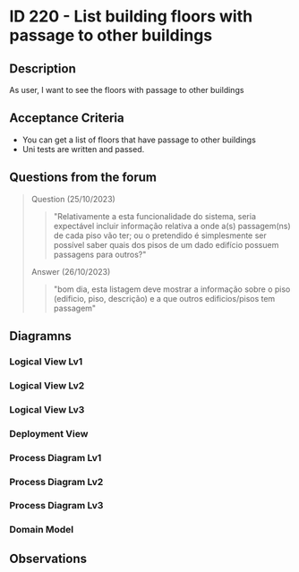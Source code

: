 # ID 220 - List building floors with passage to other buildings

## Description
As user, I want to see the floors with passage to other buildings

## Acceptance Criteria

* You can get a list of floors that have passage to other buildings 
* Uni tests are written and passed.

## Questions from the forum

> 
> Question (25/10/2023)
> > "Relativamente a esta funcionalidade do sistema, seria expectável incluir informação relativa a onde a(s) passagem(ns) de cada piso vão ter; ou o pretendido é simplesmente ser possível saber quais dos pisos de um dado edifício possuem passagens para outros?" <br>
>
> Answer (26/10/2023)
> > "bom dia,
esta listagem deve mostrar a informação sobre o piso (edificio, piso, descrição) e a que outros edificios/pisos tem passagem" <br>

## Diagramns

### Logical View Lv1

### Logical View Lv2

### Logical View Lv3

### Deployment View

### Process Diagram Lv1

### Process Diagram Lv2

### Process Diagram Lv3

### Domain Model

## Observations
